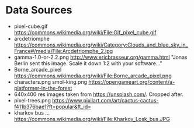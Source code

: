# Data Sources

- pixel-cube.gif https://commons.wikimedia.org/wiki/File:Gif_pixel_cube.gif
- arcdetriomphe https://commons.wikimedia.org/wiki/Category:Clouds_and_blue_sky_in_France#/media/File:Arcdetriomphe_2.jpg
- gamma-1.0-or-2.2.png http://www.ericbrasseur.org/gamma.html "Jonas Berlin sent this image. Scale it down 1:2 with your software..."
- Borne_arcade_pixel https://commons.wikimedia.org/wiki/File:Borne_arcade_pixel.png
- characters.png smol-king.png https://opengameart.org/content/a-platformer-in-the-forest
- 640x400 res images taken from https://unsplash.com/. Cropped after.
- pixel-trees.png https://www.pixilart.com/art/cactus-cactus-f411b376bae1?ft=popular&ft_id=
- kharkov bus ... https://commons.wikimedia.org/wiki/File:Kharkov_Losk_bus.JPG
